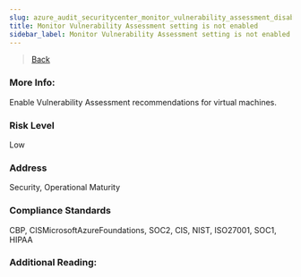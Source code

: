 ```yaml
---
slug: azure_audit_securitycenter_monitor_vulnerability_assessment_disabled
title: Monitor Vulnerability Assessment setting is not enabled
sidebar_label: Monitor Vulnerability Assessment setting is not enabled
---
```

> [Back](../../azuresecuritycenteraudit)

### More Info:
Enable Vulnerability Assessment recommendations for virtual machines.

### Risk Level
Low

### Address
Security, Operational Maturity

### Compliance Standards
CBP, CISMicrosoftAzureFoundations, SOC2, CIS, NIST, ISO27001, SOC1, HIPAA

### Additional Reading:
